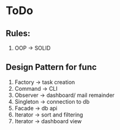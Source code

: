 # ToDo

## Rules:

1. OOP -> SOLID

## Design Pattern for func
1. Factory -> task creation
2. Command -> CLI
3. Observer -> dashboard/ mail remainder
4. Singleton -> connection to db
5. Facade -> db api
6. Iterator -> sort and filtering
7. Iterator -> dashboard view